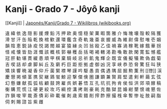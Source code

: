 # Kanji - Grado 7 - Jôyô kanji

[[Kanji]] | [Japonés/Kanji/Grado 7 - Wikilibros (wikibooks.org)](https://es.wikibooks.org/wiki/Japon%C3%A9s/Kanji/Grado_7)

違 緯 依 逸 隠 影 援 煙 鉛 汚 押 欧 奥 憶 穏 架 菓 暇 箇 雅 介 悔 塊 壊 殻 較 隔 獲 滑 甘 汗 缶 陥 乾 換 棺 歓 還 環 鑑 含 奇 軌 幾 亜 哀 握 威 為 維 尉 偉 慰 唯 壱 姻 韻 陰 恵 鋭 詠 疫 悦 謁 閲 越 宴 猿 縁 炎 凹 翁 殴 乙 佳 禍 寡 渦 稼 靴 嫁 餓 華 拐 怪 戒 懐 皆 劾 涯 慨 該 概 核 郭 嚇 穫 岳 括 喝 褐 轄 渇 勘 喚 敢 款 閑 寛 監 憾 艦 冠 肝 勧 堪 貫 緩 患 頑 甲 棋 棄 騎 岐 忌 祈 飢 鬼 輝 企 既 宜 儀 擬 犠 欺 偽 戯 菊 吉 喫 詰 却 虐 脚 糾 丘 及 窮 朽 巨 距 拒 拠 虚 御 凶 況 享 峡 恭 恐 脅 驚 狂 叫 狭 矯 挟 響 暁 凝 香 仰 斤 菌 緊 襟 琴 謹 吟 駆 愚 貢 偶 遇 隅 屈 掘 勲 薫 刑 [[啓]] 渓 慶 憩 掲 傾 茎 携 契 継 鶏 蛍 鯨 迎 撃 傑 倹 圏 謙 顕 兼 賢 肩 堅 遣 剣 軒 繭 玄 弦 幻 懸 嫌 献 孤 弧 枯 顧 鼓 誇 雇 呉 娯 碁 悟 互 孔 坑 抗 拘 肯 侯 恒 洪 郊 項 酵 稿 衡 購 荒 慌 江 硬 更 絞 攻 巧 綱 控 溝 拷 剛 豪 耗 克 酷 獄 昆 婚 紺 墾 恨 魂 懇 佐 詐 鎖 唆 宰 栽 斎 債 彩 砕 載 催 剤 歳 索 錯 削 搾 酢 擦 撮 桟 傘 暫 惨 祉 肢 嗣 脂 伺 刺 賜 諮 旨 紫 雌
